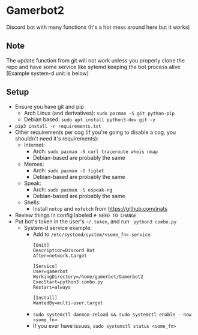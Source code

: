 # Gamerbot2
Discord bot with many functions
(It's a hot mess around here but it works)

## Note
The update function from git will not work unless you properly clone the repo and have some service like sytemd keeping the bot process alive (Example system-d unit is below)

## Setup
* Ensure you have git and pip
    * Arch Linux (and derivatives): `sudo pacman -S git python-pip`
    * Debian based: `sudo apt install python3-dev git -y`
* `pip3 install -r requirements.txt`
* Other requirements per cog (if you're going to disable a cog, you shouldn't need it's requirements):
    * Internet:
        * Arch: `sudo pacman -S curl traceroute whois nmap` 
        * Debian-based are probably the same
    * Memes:
        * Arch: `sudo pacman -S figlet`
        * Debian-based are probably the same
    * Speak:
        * Arch: `sudo pacman -S espeak-ng`
        * Debian-based are probably the same
    * Shells:
        * Install `notop` and `nofetch` from https://github.com/jnats
* Review things in config labeled `# NEED TO CHANGE`
* Put bot's token in the user's `~/.token`, and run ` python3 combo.py`
    * System-d service example:
        * Add to `/etc/systemd/system/<some_fn>.service`:
            ```
            [Unit]
            Description=Discord Bot
            After=network.target

            [Service]
            User=gamerbot
            WorkingDirectory=/home/gamerbot/Gamerbot2
            ExecStart=python3 combo.py
            Restart=always

            [Install]
            WantedBy=multi-user.target
            ```
        * `sudo systemctl daemon-reload && sudo systemctl enable --now <some_fn>`
        * If you ever have issues, `sudo systemctl status <some_fn>`
        

